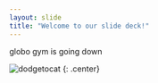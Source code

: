 ```yaml
---
layout: slide
title: "Welcome to our slide deck!"
---
```


globo gym is going down

![dodgetocat](https://octodex.github.com/images/dodgetocat_v2.png)
{: .center}
